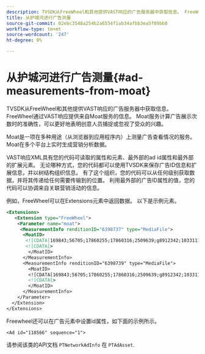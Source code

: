 ```yaml
---
description: TVSDK从FreeWheel和其他提供VAST响应的广告服务器中获取信息。 FreeWheel通过VAST响应提供来自Moat服务的信息。 Moat服务计算广告展示次数时的准确性，可以更好地表明创意人员捕捉或忽视了受众的兴趣。
title: 从护城河进行广告测量
source-git-commit: 02ebc3548a254b2a6554f1ab34afbb3ea5f09bb8
workflow-type: tm+mt
source-wordcount: '247'
ht-degree: 0%

---
```


# 从护城河进行广告测量{#ad-measurements-from-moat}

TVSDK从FreeWheel和其他提供VAST响应的广告服务器中获取信息。 FreeWheel通过VAST响应提供来自Moat服务的信息。 Moat服务计算广告展示次数时的准确性，可以更好地表明创意人员捕捉或忽视了受众的兴趣。

Moat是一项在多种用途（从浏览器到应用程序内）上测量广告查看情况的服务。 Moat在多个平台上实时生成营销分析数据。

VAST响应XML具有您的代码可读取的属性和元素、最外部的ad id属性和最外部的扩展元素。 无论哪种方式，您的代码都可以使用TVSDK来保存广告ID信息和扩展信息，并以树结构组织信息。 有了这个组织，您的代码可以从任何级别获取数据，并将其传递给任何需要传输到的位置。 利用最外部的广告ID属性的值，您的代码可以协调来自关联营销活动的信息。

例如，FreeWheel可以在Extensions元素中返回数据。 以下是示例元素。

```xml
<Extensions> 
   <Extension type="FreeWheel"> 
    <Parameter name="moat"> 
     <MeasurementInfo renditionID="6398737" type="MediaFile"> 
      <MoatID> 
       <![CDATA[169843;56705;17860255;17860316;2509639;g8912342;103311138;g436558;530633]]]]> 
       <![CDATA[> 
        </MoatID> 
      </MeasurementInfo> 
      <MeasurementInfo renditionID="6398739" type="MediaFile"> 
        <MoatID> 
        <![CDATA[169843;56705;17860255;17860316;2509639;g8912342;103311138;g436558;530633]]]]> 
        <![CDATA[> 
        </MoatID> 
      </MeasurementInfo> 
    </Parameter> 
  </Extension> 
</Extensions>
```

Freewheel还可以在广告元素中设置id属性，如下面的示例所示。

```
<Ad id="118566" sequence="1">
```

请参阅该类的API文档 `PTNetworkAdInfo` 在 `PTAdAsset`.
